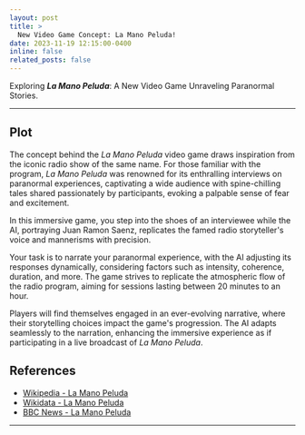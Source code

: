 ```yaml
---
layout: post
title: >
  New Video Game Concept: La Mano Peluda!
date: 2023-11-19 12:15:00-0400
inline: false
related_posts: false
---
```


Exploring **_La Mano Peluda_**: A New Video Game Unraveling Paranormal Stories.

---

## Plot

The concept behind the _La Mano Peluda_ video game draws inspiration from the iconic radio show of the same name. For those familiar with the program, _La Mano Peluda_ was renowned for its enthralling interviews on paranormal experiences, captivating a wide audience with spine-chilling tales shared passionately by participants, evoking a palpable sense of fear and excitement.

In this immersive game, you step into the shoes of an interviewee while the AI, portraying Juan Ramon Saenz, replicates the famed radio storyteller's voice and mannerisms with precision.

Your task is to narrate your paranormal experience, with the AI adjusting its responses dynamically, considering factors such as intensity, coherence, duration, and more. The game strives to replicate the atmospheric flow of the radio program, aiming for sessions lasting between 20 minutes to an hour.

Players will find themselves engaged in an ever-evolving narrative, where their storytelling choices impact the game's progression. The AI adapts seamlessly to the narration, enhancing the immersive experience as if participating in a live broadcast of _La Mano Peluda_.

## References

- [Wikipedia - La Mano Peluda](https://es.wikipedia.org/wiki/La_Mano_Peluda)
- [Wikidata - La Mano Peluda](https://www.wikidata.org/wiki/Q5964211)
- [BBC News - La Mano Peluda](https://www.bbc.com/news/world-latin-america-42679414)

---
